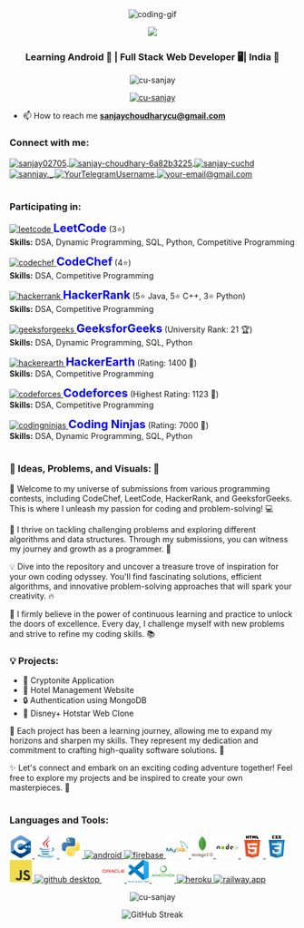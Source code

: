 <p align="center">
  <img align="center" src="https://camo.githubusercontent.com/5ddf73ad3a205111cf8c686f687fc216c2946a75005718c8da5b837ad9de78c9/68747470733a2f2f7468756d62732e6766796361742e636f6d2f4576696c4e657874446576696c666973682d736d616c6c2e676966" alt="coding-gif" width="300" />
</p>


<p align="center">
  <a href="https://github.com/DenverCoder1/readme-typing-svg">
    <img src="https://readme-typing-svg.herokuapp.com?font=Teko&size=64&duration=4999&pause=1000&color=ECDEF1&background=000000&center=true&vCenter=true&width=435&height=80&lines=+Hi%2C+_+I'm+Sanjay+Choudhary+%E2%9C%A8;+Welcome+to+my+Profile+;+Check+out+my+Projects+">
  </a>
</p>



<h3 align="center"> Learning Android 📱 | Full Stack Web Developer 🖥️| India 🔱</h3>

<p align="center"> <img src="https://komarev.com/ghpvc/?username=cu-sanjay&label=Profile+Views&color=blueviolet&style=plastic" alt="cu-sanjay" /> </p>

<p align="center">
  <a href="https://github.com/ryo-ma/github-profile-trophy">
    <img src="https://github-profile-trophy.vercel.app/?username=cu-sanjay&theme=darkhub&row=1&column=4" alt="cu-sanjay" />
  </a>
</p>


- 📫 How to reach me **sanjaychoudharycu@gmail.com**

<h3 align="left">Connect with me:</h3>
<p align="left">
  <a href="https://twitter.com/sanjay02705" target="_blank">
    <img align="center" src="https://raw.githubusercontent.com/rahuldkjain/github-profile-readme-generator/master/src/images/icons/Social/twitter.svg" alt="sanjay02705" height="30" width="40" />
  </a>
  <a href="https://linkedin.com/in/sanjay-choudhary-6a82b3225" target="_blank">
    <img align="center" src="https://raw.githubusercontent.com/rahuldkjain/github-profile-readme-generator/master/src/images/icons/Social/linked-in-alt.svg" alt="sanjay-choudhary-6a82b3225" height="30" width="40" />
  </a>
  <a href="https://codesandbox.com/sanjay-cuchd" target="_blank">
    <img align="center" src="https://raw.githubusercontent.com/rahuldkjain/github-profile-readme-generator/master/src/images/icons/Social/codesandbox.svg" alt="sanjay-cuchd" height="30" width="40" />
  </a>
  <a href="https://instagram.com/sannjay._" target="_blank">
    <img align="center" src="https://raw.githubusercontent.com/rahuldkjain/github-profile-readme-generator/master/src/images/icons/Social/instagram.svg" alt="sannjay._" height="30" width="40" />
  </a>
  <a href="https://t.me/Sanjay_X3" target="_blank">
    <img align="center" src="https://img.icons8.com/?size=512&id=114954&format=png" alt="YourTelegramUsername" height="30" width="40" />
  </a>
  <a href="mailto:your-sanjaychoudharycu@gmail.com" target="_blank">
    <img align="center" src="https://img.icons8.com/?size=512&id=qyRpAggnV0zH&format=png" alt="your-email@gmail.com" height="30" width="40" />
  </a>
</p>

<h1 align="center"><span style="color: blueviolet;"></span></h1>
<h3 align="left">Participating in:</h3>

<p align="left">
  <a href="https://leetcode.com/cu-sanjay" target="_blank">
    <img src="https://www.svgrepo.com/show/341985/leetcode.svg" alt="leetcode" height="40" width="40" />
  </a>
  <strong><span style="font-size: 20px; color: blue;">LeetCode</span></strong> (3⭐)
  <br>
  <strong>Skills:</strong> DSA, Dynamic Programming, SQL, Python, Competitive Programming
</p>

<p align="left">
  <a href="https://www.codechef.com/users/sanjay-cuchd" target="_blank">
    <img src="https://www.svgrepo.com/show/330182/codechef.svg" alt="codechef" height="40" width="40" />
  </a>
  <strong><span style="font-size: 20px; color: blue;">CodeChef</span></strong> (4⭐)
  <br>
  <strong>Skills:</strong> DSA, Competitive Programming
</p>

<p align="left">
  <a href="https://www.hackerrank.com/sanjay-2705" target="_blank">
    <img src="https://www.svgrepo.com/show/306171/hackerrank.svg" alt="hackerrank" height="40" width="40" />
  </a>
  <strong><span style="font-size: 20px; color: blue;">HackerRank</span></strong> (5⭐ Java, 5⭐ C++, 3⭐ Python)
  <br>
  <strong>Skills:</strong> DSA, Competitive Programming
</p>

<p align="left">
  <a href="https://auth.geeksforgeeks.org/user/cu-sanjay/profile" target="_blank">
    <img src="https://www.svgrepo.com/show/330494/geeksforgeeks.svg" alt="geeksforgeeks" height="40" width="40" />
  </a>
  <strong><span style="font-size: 20px; color: blue;">GeeksforGeeks</span></strong> (University Rank: 21 🏆)
  <br>
  <strong>Skills:</strong> DSA, Dynamic Programming, SQL, Python
</p>

<p align="left">
  <a href="https://www.hackerearth.com/@sanjay-2705" target="_blank">
    <img src="https://www.svgrepo.com/show/341890/hackerearth.svg" alt="hackerearth" height="40" width="40" />
  </a>
  <strong><span style="font-size: 20px; color: blue;">HackerEarth</span></strong> (Rating: 1400 🚀)
  <br>
  <strong>Skills:</strong> DSA, Competitive Programming
</p>

<p align="left">
  <a href="https://codeforces.com/profile/sanjay-2705" target="_blank">
    <img src="https://www.svgrepo.com/show/330186/codeforces.svg" alt="codeforces" height="40" width="40" />
  </a>
  <strong><span style="font-size: 20px; color: blue;">Codeforces</span></strong> (Highest Rating: 1123 🚀)
  <br>
  <strong>Skills:</strong> DSA, Competitive Programming
</p>

<p align="left">
  <a href="https://www.codingninjas.com/profile/2130714" target="_blank">
    <img src="https://www.svgrepo.com/show/330198/codingninjas.svg" alt="codingninjas" height="40" width="40" />
  </a>
  <strong><span style="font-size: 20px; color: blue;">Coding Ninjas</span></strong> (Rating: 7000 🚀)
  <br>
  <strong>Skills:</strong> DSA, Dynamic Programming, SQL, Python
</p>





<h1 align="center"><span style="color: blueviolet;"></span></h1>

<h3 align="left">🚀 Ideas, Problems, and Visuals: 🌟</h3>

<p align="left">📌 Welcome to my universe of submissions from various programming contests, including CodeChef, LeetCode, HackerRank, and GeeksforGeeks. This is where I unleash my passion for coding and problem-solving! 💻</p>

<p align="left">🌟 I thrive on tackling challenging problems and exploring different algorithms and data structures. Through my submissions, you can witness my journey and growth as a programmer. 🚀</p>

<p align="left">💡 Dive into the repository and uncover a treasure trove of inspiration for your own coding odyssey. You'll find fascinating solutions, efficient algorithms, and innovative problem-solving approaches that will spark your creativity. 🔥</p>

<p align="left">🌱 I firmly believe in the power of continuous learning and practice to unlock the doors of excellence. Every day, I challenge myself with new problems and strive to refine my coding skills. 📚</p>

<h3 align="left">💡 Projects:</h3>

- 🚀 Cryptonite Application
- 🌟 Hotel Management Website
- 🔒 Authentication using MongoDB
- 🎥 Disney+ Hotstar Web Clone

<p align="left">🌟 Each project has been a learning journey, allowing me to expand my horizons and sharpen my skills. They represent my dedication and commitment to crafting high-quality software solutions. 💪</p>

<p align="left">✨ Let's connect and embark on an exciting coding adventure together! Feel free to explore my projects and be inspired to create your own masterpieces. 🚀</p>


<h1 align="center"><span style="color: blueviolet;"></span></h1>
<h3 align="left">Languages and Tools:</h3>
<p align="left">
  <a href="https://www.w3schools.com/cpp/" target="_blank" rel="noreferrer">
    <img src="https://raw.githubusercontent.com/devicons/devicon/master/icons/cplusplus/cplusplus-original.svg" alt="cplusplus" width="40" height="40" />
  </a>
  <a href="https://www.java.com" target="_blank" rel="noreferrer">
    <img src="https://raw.githubusercontent.com/devicons/devicon/master/icons/java/java-original.svg" alt="java" width="40" height="40" />
  </a>
  <a href="https://www.python.org" target="_blank" rel="noreferrer">
    <img src="https://raw.githubusercontent.com/devicons/devicon/master/icons/python/python-original.svg" alt="python" width="40" height="40" />
  </a>
  <a href="https://developer.android.com" target="_blank" rel="noreferrer">
    <img src="https://img.icons8.com/?size=512&id=EgOU93v1DHjU&format=png" alt="android" width="40" height="40" />
  </a>
  <a href="https://firebase.google.com" target="_blank" rel="noreferrer">
    <img src="https://www.vectorlogo.zone/logos/firebase/firebase-icon.svg" alt="firebase" width="40" height="40" />
  </a>
  <a href="https://www.mysql.com/" target="_blank" rel="noreferrer">
    <img src="https://raw.githubusercontent.com/devicons/devicon/master/icons/mysql/mysql-original-wordmark.svg" alt="mysql" width="40" height="40" />
  </a>
  <a href="https://www.mongodb.com/" target="_blank" rel="noreferrer">
    <img src="https://raw.githubusercontent.com/devicons/devicon/master/icons/mongodb/mongodb-original-wordmark.svg" alt="mongodb" width="40" height="40" />
  </a>
  <a href="https://nodejs.org" target="_blank" rel="noreferrer">
    <img src="https://raw.githubusercontent.com/devicons/devicon/master/icons/nodejs/nodejs-original-wordmark.svg" alt="nodejs" width="40" height="40" />
  </a>
  <a href="https://www.w3.org/html/" target="_blank" rel="noreferrer">
    <img src="https://raw.githubusercontent.com/devicons/devicon/master/icons/html5/html5-original-wordmark.svg" alt="html5" width="40" height="40" />
  </a>
  <a href="https://www.w3schools.com/css/" target="_blank" rel="noreferrer">
    <img src="https://raw.githubusercontent.com/devicons/devicon/master/icons/css3/css3-original-wordmark.svg" alt="css3" width="40" height="40" />
  </a>
  <a href="https://www.javascript.com" target="_blank" rel="noreferrer">
    <img src="https://raw.githubusercontent.com/devicons/devicon/master/icons/javascript/javascript-original.svg" alt="javascript" width="40" height="40" />
  </a>
  <a href="https://desktop.github.com" target="_blank" rel="noreferrer">
    <img src="https://github.githubassets.com/images/modules/logos_page/GitHub-Mark.png" alt="github desktop" width="40" height="40" />
  </a>
  <a href="https://www.oracle.com/database/technologies/developer-tools/sql-developer.html" target="_blank" rel="noreferrer">
    <img src="https://raw.githubusercontent.com/devicons/devicon/master/icons/oracle/oracle-original.svg" alt="oracle11g" width="40" height="40" />
  </a>
  <a href="https://code.visualstudio.com" target="_blank" rel="noreferrer">
    <img src="https://raw.githubusercontent.com/devicons/devicon/master/icons/vscode/vscode-original-wordmark.svg" alt="vscode" width="40" height="40" />
  </a>
  <a href="https://www.anaconda.com" target="_blank" rel="noreferrer">
    <img src="https://raw.githubusercontent.com/devicons/devicon/master/icons/anaconda/anaconda-original-wordmark.svg" alt="anaconda" width="40" height="40" />
  </a>
  <a href="https://www.heroku.com" target="_blank" rel="noreferrer">
    <img src="https://www.vectorlogo.zone/logos/heroku/heroku-icon.svg" alt="heroku" width="40" height="40" />
  </a>
  <a href="https://railway.app" target="_blank" rel="noreferrer">
    <img src="https://railway.app/brand/logo-dark.svg" alt="railway.app" width="40" height="40" />
  </a>
</p>

<!-- GitHub Stats -->
<p align="center">
  <img src="https://github-readme-stats.vercel.app/api?username=cu-sanjay&show_icons=true&count_private=true&theme=shades-of-purple&border_radius=5" alt="cu-sanjay" />
</p>
<!-- GitHub Streak -->
<p align="center">
  <img src="https://streak-stats.demolab.com?user=cu-sanjay&theme=shades-of-purple&border_radius=5&date_format=j%20M%5B%20Y%5D" alt="GitHub Streak" />
</p>

